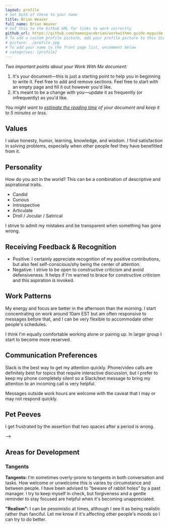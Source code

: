 ```yaml
---
layout: profile
# Set both of these to your name
title: Brian Weaver
full_name: Brian Weaver
# Set this to the Github URL for links to work correctly
github_url: https://github.com/namespacebrian/workwithme.guide-myguide
# To add a custom profile picture, add your profile picture to this directory, update, and uncomment the relative link below.
# picture: ./profile.jpg
# To add your name to the front page list, uncomment below
# categories: [profile]
---
```


_Two important points about your Work With Me document:_

1. It's your document—this is just a starting point to help you in beginning to write it. Feel free to add and
remove sections. Feel free to start with an empty page and fill it out however you'd like.
1. It's meant to be a change with you—update it as frequently (or infrequently) as you'd like.

_You might want to [estimate the reading time](http://niram.org/read/) of your document and keep it to 5 minutes or less._

## Values

I value honesty, humor, learning, knowledge, and wisdom.  I find satisfaction in solving problems, especially when other people feel they have benefitted from it.

## Personality

How do you act in the world? This can be a combination of descriptive and aspirational traits.

- Candid
- Curious
- Introspective
- Articulate
- Droll / Jocular / Satirical

I strive to admit my mistakes and be transparent when something has gone wrong.

## Receiving Feedback & Recognition

- Positive: I certainly appreciate recognition of my positive contributions, but also feel self-conscious/shy being the center of attention.
- Negative: I strive to be open to constructive criticism and avoid defensiveness.  It helps if I'm warned to brace for constructive criticism and this aspiration is invoked.

## Work Patterns

My energy and focus are better in the afternoon than the morning.  I start concentrating on work around 10am EST but am often responsive to messages before that, and I can be very flexible to accommodate other people's schedules.

I think I'm equally comfortable working alone or pairing up.  In larger group I start to become more reserved.

## Communication Preferences

Slack is the best way to get my attention quickly.  Phone/video calls are definitely best for topics that require interactive discussion, but I prefer to keep my phone completely silent so a Slack/text message to bring my attention to an incoming call is very helpful.

Messages outside work hours are welcome with the caveat that I may or may not respond quickly.

<!-- ## How To Know I’ve Gone To The Dark Side

### Warning Signs

When you don't feel safe in a conversation, how does this manifest itself in your actions or affects?
What about when you're just not having an "on" or "good" day?

### How to help

This might also be a good place
to present recommendations for how we can be supportive towards you when you've gone to the
Dark Side.

## Me Being Me

Any habits that of yours that can be easily misinterpreted? Here's a good place to point them out.-->

## Pet Peeves

I get frustrated by the assertion that two spaces after a period is wrong.

<!-- ## Career Goals & Future Interests

What long term career goals do you have for yourself? What interests do you hope or plan for your
future self to obsess over. --> -->

## Areas for Development

### Tangents

**Tangents:** I'm sometimes overly-prone to tangents in both conversation and tasks.  How welcome or unwelcome this is varies by circumstance and between people.  I have been advised to "beware of rabbit holes" by a past manager.  I try to keep myself in check, but forgiveness and a gentle reminder to stay focused are helpful when it's becoming unappreciated.

**"Realism":** I can be pessimistic at times, although I see it as being realistic rather than fanciful.  Let me know if it's affecting other people's moods so I can try to do better.


<!-- ## Ask Me About

Let's get to know one another! Here's a great place to list things you've done / activities you love
/ conversations you're (almost) always excited to have! -->
